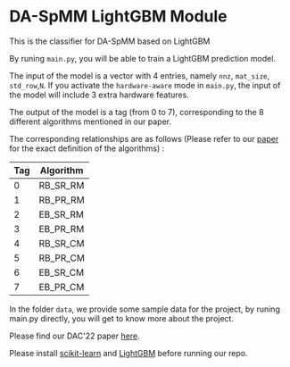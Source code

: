 # DA-SpMM LightGBM Module
This is the classifier for DA-SpMM based on LightGBM

By runing `main.py`, you will be able to train a LightGBM prediction model.

The input of the model is a vector with 4 entries, namely `nnz`, `mat_size`, `std_row`,`N`.
If you activate the `hardware-aware` mode in `main.py`, the input of the model will include 3 extra hardware features.

The output of the model is a tag (from 0 to 7), corresponding to the 8 different algorithms mentioned in our paper.

The corresponding relationships are as follows (Please refer to our [paper](https://arxiv.org/abs/2202.08556) for the exact definition of the algorithms) :

| Tag                 | Algorithm                   |
| ------------------- | --------------------------- |
| 0                   | RB_SR_RM                    |
| 1                   | RB_PR_RM                    |
| 2                   | EB_SR_RM                    |
| 3                   | EB_PR_RM                    |
| 4                   | RB_SR_CM                    |
| 5                   | RB_PR_CM                    |
| 6                   | EB_SR_CM                    |
| 7                   | EB_PR_CM                    |

In the folder `data`, we provide some sample data for the project, by runing main.py directly, you will get to know more about the project.

Please find our DAC'22 paper [here](https://arxiv.org/abs/2202.08556).

Please install [scikit-learn](https://scikit-learn.org/stable/) and [LightGBM](https://lightgbm.readthedocs.io/en/latest/Installation-Guide.html) before running our repo. 
